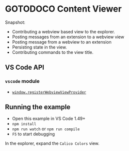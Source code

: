 # GOTODOCO Content Viewer

Snapshot:

- Contributing a webview based view to the explorer.
- Posting messages from an extension to a webview view
- Posting message from a webview to an extension  
- Persisting state in the view.
- Contributing commands to the view title.

## VS Code API

### `vscode` module

- [`window.registerWebviewViewProvider`](https://code.visualstudio.com/api/references/vscode-api#window.registerWebviewViewProvider)

## Running the example

- Open this example in VS Code 1.49+
- `npm install`
- `npm run watch` or `npm run compile`
- `F5` to start debugging

In the explorer, expand the `Calico Colors` view.